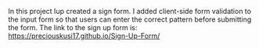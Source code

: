In this project Iup created a sign form.
I added client-side form validation to the input form so that users can enter the correct pattern before submitting the form.
The link to the sign up form is: https://preciouskusi17.github.io/Sign-Up-Form/
